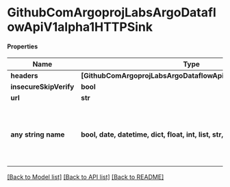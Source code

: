 # GithubComArgoprojLabsArgoDataflowApiV1alpha1HTTPSink

#### Properties
Name | Type | Description | Notes
------------ | ------------- | ------------- | -------------
**headers** | **[GithubComArgoprojLabsArgoDataflowApiV1alpha1HTTPHeader]** |  | [optional] 
**insecureSkipVerify** | **bool** |  | [optional] 
**url** | **str** |  | [optional] 
**any string name** | **bool, date, datetime, dict, float, int, list, str, none_type** | any string name can be used but the value must be the correct type | [optional]

[[Back to Model list]](../README.md#documentation-for-models) [[Back to API list]](../README.md#documentation-for-api-endpoints) [[Back to README]](../README.md)

